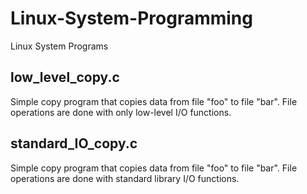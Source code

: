 # Linux-System-Programming
Linux System Programs

## low_level_copy.c
Simple copy program that copies data from file "foo" to file "bar". File operations are done with only low-level I/O functions.

## standard_IO_copy.c
Simple copy program that copies data from file "foo" to file "bar". File operations are done with standard library I/O functions.
